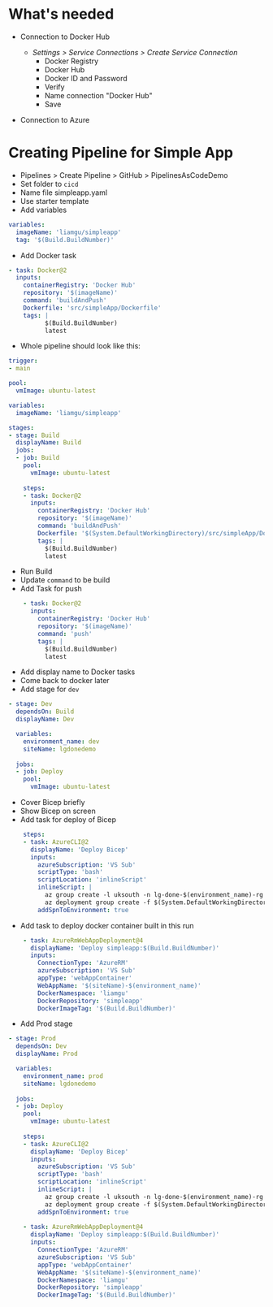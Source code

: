# What's needed

- Connection to Docker Hub
  - *Settings > Service Connections > Create Service Connection*
    - Docker Registry
    - Docker Hub
    - Docker ID and Password
    - Verify
    - Name connection "Docker Hub"
    - Save

- Connection to Azure


# Creating Pipeline for Simple App

- Pipelines > Create Pipeline > GitHub > PipelinesAsCodeDemo
- Set folder to `cicd`
- Name file simpleapp.yaml
- Use starter template
- Add variables

```yaml
variables:
  imageName: 'liamgu/simpleapp'
  tag: '$(Build.BuildNumber)'
```

- Add Docker task 

```yaml
- task: Docker@2
  inputs:
    containerRegistry: 'Docker Hub'
    repository: '$(imageName)'
    command: 'buildAndPush'
    Dockerfile: 'src/simpleApp/Dockerfile'
    tags: |
          $(Build.BuildNumber)
          latest
```

- Whole pipeline should look like this:

```yaml
trigger:
- main

pool:
  vmImage: ubuntu-latest

variables:
  imageName: 'liamgu/simpleapp'

stages:
- stage: Build
  displayName: Build
  jobs:  
  - job: Build
    pool:
      vmImage: ubuntu-latest
      
    steps:
    - task: Docker@2
      inputs:
        containerRegistry: 'Docker Hub'
        repository: '$(imageName)'
        command: 'buildAndPush'
        Dockerfile: '$(System.DefaultWorkingDirectory)/src/simpleApp/Dockerfile'
        tags: |
          $(Build.BuildNumber)
          latest
```

- Run Build
- Update `command` to be build
- Add Task for push

```yaml
    - task: Docker@2
      inputs:
        containerRegistry: 'Docker Hub'
        repository: '$(imageName)'
        command: 'push'
        tags: |
          $(Build.BuildNumber)
          latest
```        

- Add display name to Docker tasks
- Come back to docker later
- Add stage for `dev`

```yaml
- stage: Dev
  dependsOn: Build
  displayName: Dev

  variables:
    environment_name: dev
    siteName: lgdonedemo    
  
  jobs:  
  - job: Deploy
    pool:
      vmImage: ubuntu-latest  
```

- Cover Bicep briefly
- Show Bicep on screen
- Add task for deploy of Bicep

```yaml
    steps:
    - task: AzureCLI@2
      displayName: 'Deploy Bicep'
      inputs:
        azureSubscription: 'VS Sub'
        scriptType: 'bash'
        scriptLocation: 'inlineScript'
        inlineScript: |
          az group create -l uksouth -n lg-done-$(environment_name)-rg
          az deployment group create -f $(System.DefaultWorkingDirectory)/infrastructure/webapp-for-containers.bicep -g lg-done-$(environment_name)-rg --parameters siteName=$(siteName)-$(environment_name)
        addSpnToEnvironment: true
```

- Add task to deploy docker container built in this run

```yaml
    - task: AzureRmWebAppDeployment@4
      displayName: 'Deploy simpleapp:$(Build.BuildNumber)'
      inputs:
        ConnectionType: 'AzureRM'
        azureSubscription: 'VS Sub'
        appType: 'webAppContainer'
        WebAppName: '$(siteName)-$(environment_name)'
        DockerNamespace: 'liamgu'
        DockerRepository: 'simpleapp'
        DockerImageTag: '$(Build.BuildNumber)'
```

- Add Prod stage

```yaml
- stage: Prod
  dependsOn: Dev
  displayName: Prod

  variables:
    environment_name: prod
    siteName: lgdonedemo    
  
  jobs:  
  - job: Deploy
    pool:
      vmImage: ubuntu-latest
  
    steps:
    - task: AzureCLI@2
      displayName: 'Deploy Bicep'
      inputs:
        azureSubscription: 'VS Sub'
        scriptType: 'bash'
        scriptLocation: 'inlineScript'
        inlineScript: |
          az group create -l uksouth -n lg-done-$(environment_name)-rg
          az deployment group create -f $(System.DefaultWorkingDirectory)/infrastructure/webapp-for-containers.bicep -g lg-done-$(environment_name)-rg --parameters siteName=$(siteName)-$(environment_name)
        addSpnToEnvironment: true
    
    - task: AzureRmWebAppDeployment@4
      displayName: 'Deploy simpleapp:$(Build.BuildNumber)'
      inputs:
        ConnectionType: 'AzureRM'
        azureSubscription: 'VS Sub'
        appType: 'webAppContainer'
        WebAppName: '$(siteName)-$(environment_name)'
        DockerNamespace: 'liamgu'
        DockerRepository: 'simpleapp'
        DockerImageTag: '$(Build.BuildNumber)'
```        